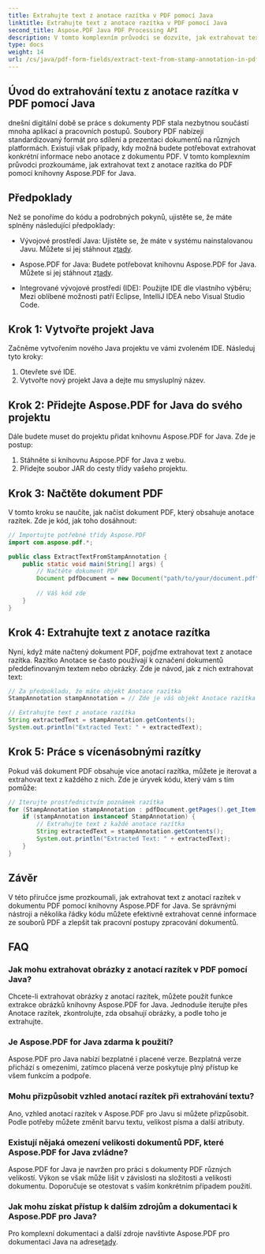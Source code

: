 ```yaml
---
title: Extrahujte text z anotace razítka v PDF pomocí Java
linktitle: Extrahujte text z anotace razítka v PDF pomocí Java
second_title: Aspose.PDF Java PDF Processing API
description: V tomto komplexním průvodci se dozvíte, jak extrahovat text z anotací razítek v PDF pomocí Javy. Pro efektivní zpracování PDF dokumentů použijte Aspose.PDF for Java.
type: docs
weight: 14
url: /cs/java/pdf-form-fields/extract-text-from-stamp-annotation-in-pdf-using-java/
---
```


## Úvod do extrahování textu z anotace razítka v PDF pomocí Java

dnešní digitální době se práce s dokumenty PDF stala nezbytnou součástí mnoha aplikací a pracovních postupů. Soubory PDF nabízejí standardizovaný formát pro sdílení a prezentaci dokumentů na různých platformách. Existují však případy, kdy možná budete potřebovat extrahovat konkrétní informace nebo anotace z dokumentu PDF. V tomto komplexním průvodci prozkoumáme, jak extrahovat text z anotace razítka do PDF pomocí knihovny Aspose.PDF for Java.

## Předpoklady

Než se ponoříme do kódu a podrobných pokynů, ujistěte se, že máte splněny následující předpoklady:

-  Vývojové prostředí Java: Ujistěte se, že máte v systému nainstalovanou Javu. Můžete si jej stáhnout z[tady](https://www.java.com/download/).

-  Aspose.PDF for Java: Budete potřebovat knihovnu Aspose.PDF for Java. Můžete si jej stáhnout z[tady](https://releases.aspose.com/pdf/java/).

- Integrované vývojové prostředí (IDE): Použijte IDE dle vlastního výběru; Mezi oblíbené možnosti patří Eclipse, IntelliJ IDEA nebo Visual Studio Code.

## Krok 1: Vytvořte projekt Java

Začněme vytvořením nového Java projektu ve vámi zvoleném IDE. Následuj tyto kroky:

1. Otevřete své IDE.
2. Vytvořte nový projekt Java a dejte mu smysluplný název.

## Krok 2: Přidejte Aspose.PDF for Java do svého projektu

Dále budete muset do projektu přidat knihovnu Aspose.PDF for Java. Zde je postup:

1. Stáhněte si knihovnu Aspose.PDF for Java z webu.
2. Přidejte soubor JAR do cesty třídy vašeho projektu.

## Krok 3: Načtěte dokument PDF

V tomto kroku se naučíte, jak načíst dokument PDF, který obsahuje anotace razítek. Zde je kód, jak toho dosáhnout:

```java
// Importujte potřebné třídy Aspose.PDF
import com.aspose.pdf.*;

public class ExtractTextFromStampAnnotation {
    public static void main(String[] args) {
        // Načtěte dokument PDF
        Document pdfDocument = new Document("path/to/your/document.pdf");
        
        // Váš kód zde
    }
}
```

## Krok 4: Extrahujte text z anotace razítka

Nyní, když máte načtený dokument PDF, pojďme extrahovat text z anotace razítka. Razítko Anotace se často používají k označení dokumentů předdefinovaným textem nebo obrázky. Zde je návod, jak z nich extrahovat text:

```java
// Za předpokladu, že máte objekt Anotace razítka
StampAnnotation stampAnnotation = // Zde je váš objekt Anotace razítka

// Extrahujte text z anotace razítka
String extractedText = stampAnnotation.getContents();
System.out.println("Extracted Text: " + extractedText);
```

## Krok 5: Práce s vícenásobnými razítky

Pokud váš dokument PDF obsahuje více anotací razítka, můžete je iterovat a extrahovat text z každého z nich. Zde je úryvek kódu, který vám s tím pomůže:

```java
// Iterujte prostřednictvím poznámek razítka
for (StampAnnotation stampAnnotation : pdfDocument.getPages().get_Item(1).getAnnotations()) {
    if (stampAnnotation instanceof StampAnnotation) {
        // Extrahujte text z každé anotace razítka
        String extractedText = stampAnnotation.getContents();
        System.out.println("Extracted Text: " + extractedText);
    }
}
```

## Závěr

V této příručce jsme prozkoumali, jak extrahovat text z anotací razítek v dokumentu PDF pomocí knihovny Aspose.PDF for Java. Se správnými nástroji a několika řádky kódu můžete efektivně extrahovat cenné informace ze souborů PDF a zlepšit tak pracovní postupy zpracování dokumentů.

## FAQ

### Jak mohu extrahovat obrázky z anotací razítek v PDF pomocí Java?

Chcete-li extrahovat obrázky z anotací razítek, můžete použít funkce extrakce obrázků knihovny Aspose.PDF for Java. Jednoduše iterujte přes Anotace razítek, zkontrolujte, zda obsahují obrázky, a podle toho je extrahujte.

### Je Aspose.PDF for Java zdarma k použití?

Aspose.PDF pro Java nabízí bezplatné i placené verze. Bezplatná verze přichází s omezeními, zatímco placená verze poskytuje plný přístup ke všem funkcím a podpoře.

### Mohu přizpůsobit vzhled anotací razítek při extrahování textu?

Ano, vzhled anotací razítek v Aspose.PDF pro Javu si můžete přizpůsobit. Podle potřeby můžete změnit barvu textu, velikost písma a další atributy.

### Existují nějaká omezení velikosti dokumentů PDF, které Aspose.PDF for Java zvládne?

Aspose.PDF for Java je navržen pro práci s dokumenty PDF různých velikostí. Výkon se však může lišit v závislosti na složitosti a velikosti dokumentu. Doporučuje se otestovat s vaším konkrétním případem použití.

### Jak mohu získat přístup k dalším zdrojům a dokumentaci k Aspose.PDF pro Java?

 Pro komplexní dokumentaci a další zdroje navštivte Aspose.PDF pro dokumentaci Java na adrese[tady](https://reference.aspose.com/pdf/java/).